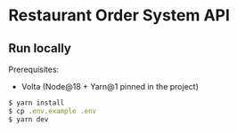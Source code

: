 # Restaurant Order System API

## Run locally
Prerequisites:
- Volta (Node@18 + Yarn@1 pinned in the project)

```js
$ yarn install
$ cp .env.example .env
$ yarn dev
```
